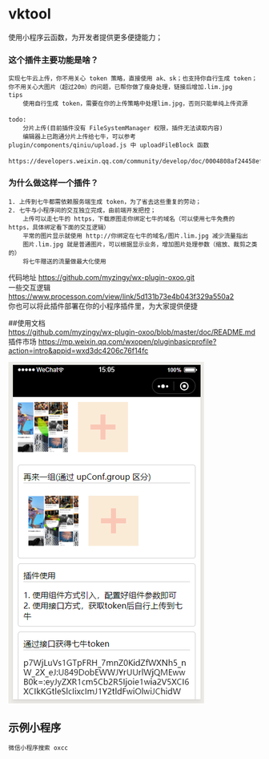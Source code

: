 # vktool
使用小程序云函数，为开发者提供更多便捷能力；  
### 这个插件主要功能是啥？
    实现七牛云上传，你不用关心 token 策略，直接使用 ak、sk；也支持你自行生成 token；
    你不用关心大图片（超过20m）的问题，已帮你做了瘦身处理，链接后增加.lim.jpg
    tips  
        使用自行生成 token，需要在你的上传策略中处理lim.jpg，否则只能单纯上传资源
        
    todo:
        分片上传(目前插件没有 FileSystemManager 权限，插件无法读取内容)
        编辑器上已跑通分片上传给七牛，可以参考  plugin/components/qiniu/upload.js 中 uploadFileBlock 函数
        https://developers.weixin.qq.com/community/develop/doc/0004808af24458ef5ad829e175b800
### 为什么做这样一个插件？
    1. 上传到七牛都需依赖服务端生成 token，为了省去这些重复的劳动；
    2. 七牛与小程序间的交互独立完成，由前端开发把控；
        上传可以走七牛的 https，下载原图走你绑定七牛的域名（可以使用七牛免费的 https，具体绑定看下面的交互逻辑）
        平常的图片显示就使用 http://你绑定在七牛的域名/图片.lim.jpg 减少流量指出
        图片.lim.jpg 就是普通图片，可以根据显示业务，增加图片处理参数（缩放、裁剪之类的）
        将七牛赠送的流量做最大化使用
        
 
代码地址 https://github.com/myzingy/wx-plugin-oxoo.git    
一些交互逻辑 https://www.processon.com/view/link/5d131b73e4b043f329a550a2  
你也可以将此插件部署在你的小程序插件里，为大家提供便捷  

##使用文档  
https://github.com/myzingy/wx-plugin-oxoo/blob/master/doc/README.md  
插件市场 https://mp.weixin.qq.com/wxopen/pluginbasicprofile?action=intro&appid=wxd3dc4206c76f14fc  

![链接](./doc/ex1.png)

## 示例小程序

    微信小程序搜索 oxcc  




